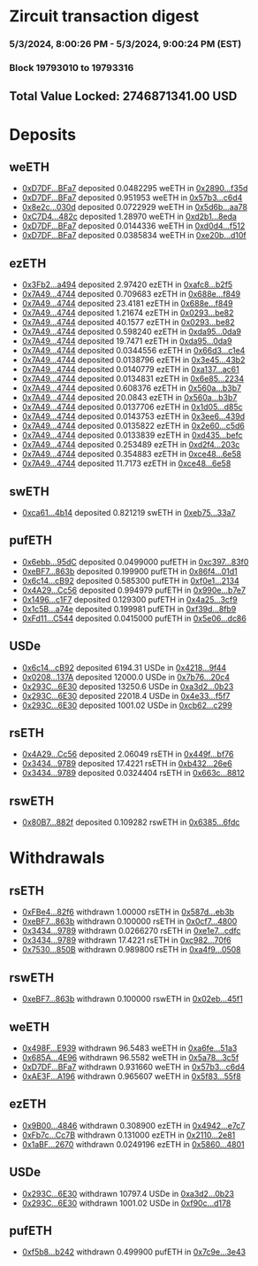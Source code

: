 # Zircuit transaction digest
### 5/3/2024, 8:00:26 PM - 5/3/2024, 9:00:24 PM (EST)
### Block 19793010 to 19793316

## Total Value Locked: 2746871341.00 USD

# Deposits
## weETH
- [0xD7DF...BFa7](https://etherscan.io/address/0xD7DF7E085214743530afF339aFC420c7c720BFa7) deposited 0.0482295 weETH in [0x2890...f35d](https://etherscan.io/tx/0xD7DF7E085214743530afF339aFC420c7c720BFa7)
- [0xD7DF...BFa7](https://etherscan.io/address/0xD7DF7E085214743530afF339aFC420c7c720BFa7) deposited 0.951953 weETH in [0x57b3...c6d4](https://etherscan.io/tx/0xD7DF7E085214743530afF339aFC420c7c720BFa7)
- [0x8e2c...030d](https://etherscan.io/address/0x8e2cCA143202c7f6946dA45641255189cb87030d) deposited 0.0722929 weETH in [0x5d6b...aa78](https://etherscan.io/tx/0x8e2cCA143202c7f6946dA45641255189cb87030d)
- [0xC7D4...482c](https://etherscan.io/address/0xC7D4E8225FB66Ee548D14745431Cd987717d482c) deposited 1.28970 weETH in [0xd2b1...8eda](https://etherscan.io/tx/0xC7D4E8225FB66Ee548D14745431Cd987717d482c)
- [0xD7DF...BFa7](https://etherscan.io/address/0xD7DF7E085214743530afF339aFC420c7c720BFa7) deposited 0.0144336 weETH in [0xd0d4...f512](https://etherscan.io/tx/0xD7DF7E085214743530afF339aFC420c7c720BFa7)
- [0xD7DF...BFa7](https://etherscan.io/address/0xD7DF7E085214743530afF339aFC420c7c720BFa7) deposited 0.0385834 weETH in [0xe20b...d10f](https://etherscan.io/tx/0xD7DF7E085214743530afF339aFC420c7c720BFa7)
## ezETH
- [0x3Fb2...a494](https://etherscan.io/address/0x3Fb279B42b5EE7B7Ca507687032711ECBEc4a494) deposited 2.97420 ezETH in [0xafc8...b2f5](https://etherscan.io/tx/0x3Fb279B42b5EE7B7Ca507687032711ECBEc4a494)
- [0x7A49...4744](https://etherscan.io/address/0x7A493Be5c2ce014cD049Bf178a1ac0Db1B434744) deposited 0.709683 ezETH in [0x688e...f849](https://etherscan.io/tx/0x7A493Be5c2ce014cD049Bf178a1ac0Db1B434744)
- [0x7A49...4744](https://etherscan.io/address/0x7A493Be5c2ce014cD049Bf178a1ac0Db1B434744) deposited 23.4181 ezETH in [0x688e...f849](https://etherscan.io/tx/0x7A493Be5c2ce014cD049Bf178a1ac0Db1B434744)
- [0x7A49...4744](https://etherscan.io/address/0x7A493Be5c2ce014cD049Bf178a1ac0Db1B434744) deposited 1.21674 ezETH in [0x0293...be82](https://etherscan.io/tx/0x7A493Be5c2ce014cD049Bf178a1ac0Db1B434744)
- [0x7A49...4744](https://etherscan.io/address/0x7A493Be5c2ce014cD049Bf178a1ac0Db1B434744) deposited 40.1577 ezETH in [0x0293...be82](https://etherscan.io/tx/0x7A493Be5c2ce014cD049Bf178a1ac0Db1B434744)
- [0x7A49...4744](https://etherscan.io/address/0x7A493Be5c2ce014cD049Bf178a1ac0Db1B434744) deposited 0.598240 ezETH in [0xda95...0da9](https://etherscan.io/tx/0x7A493Be5c2ce014cD049Bf178a1ac0Db1B434744)
- [0x7A49...4744](https://etherscan.io/address/0x7A493Be5c2ce014cD049Bf178a1ac0Db1B434744) deposited 19.7471 ezETH in [0xda95...0da9](https://etherscan.io/tx/0x7A493Be5c2ce014cD049Bf178a1ac0Db1B434744)
- [0x7A49...4744](https://etherscan.io/address/0x7A493Be5c2ce014cD049Bf178a1ac0Db1B434744) deposited 0.0344556 ezETH in [0x66d3...c1e4](https://etherscan.io/tx/0x7A493Be5c2ce014cD049Bf178a1ac0Db1B434744)
- [0x7A49...4744](https://etherscan.io/address/0x7A493Be5c2ce014cD049Bf178a1ac0Db1B434744) deposited 0.0138796 ezETH in [0x3e45...43b2](https://etherscan.io/tx/0x7A493Be5c2ce014cD049Bf178a1ac0Db1B434744)
- [0x7A49...4744](https://etherscan.io/address/0x7A493Be5c2ce014cD049Bf178a1ac0Db1B434744) deposited 0.0140779 ezETH in [0xa137...ac61](https://etherscan.io/tx/0x7A493Be5c2ce014cD049Bf178a1ac0Db1B434744)
- [0x7A49...4744](https://etherscan.io/address/0x7A493Be5c2ce014cD049Bf178a1ac0Db1B434744) deposited 0.0134831 ezETH in [0x6e85...2234](https://etherscan.io/tx/0x7A493Be5c2ce014cD049Bf178a1ac0Db1B434744)
- [0x7A49...4744](https://etherscan.io/address/0x7A493Be5c2ce014cD049Bf178a1ac0Db1B434744) deposited 0.608376 ezETH in [0x560a...b3b7](https://etherscan.io/tx/0x7A493Be5c2ce014cD049Bf178a1ac0Db1B434744)
- [0x7A49...4744](https://etherscan.io/address/0x7A493Be5c2ce014cD049Bf178a1ac0Db1B434744) deposited 20.0843 ezETH in [0x560a...b3b7](https://etherscan.io/tx/0x7A493Be5c2ce014cD049Bf178a1ac0Db1B434744)
- [0x7A49...4744](https://etherscan.io/address/0x7A493Be5c2ce014cD049Bf178a1ac0Db1B434744) deposited 0.0137706 ezETH in [0x1d05...d85c](https://etherscan.io/tx/0x7A493Be5c2ce014cD049Bf178a1ac0Db1B434744)
- [0x7A49...4744](https://etherscan.io/address/0x7A493Be5c2ce014cD049Bf178a1ac0Db1B434744) deposited 0.0143753 ezETH in [0x3ee6...439d](https://etherscan.io/tx/0x7A493Be5c2ce014cD049Bf178a1ac0Db1B434744)
- [0x7A49...4744](https://etherscan.io/address/0x7A493Be5c2ce014cD049Bf178a1ac0Db1B434744) deposited 0.0135822 ezETH in [0x2e60...c5d6](https://etherscan.io/tx/0x7A493Be5c2ce014cD049Bf178a1ac0Db1B434744)
- [0x7A49...4744](https://etherscan.io/address/0x7A493Be5c2ce014cD049Bf178a1ac0Db1B434744) deposited 0.0133839 ezETH in [0xd435...befc](https://etherscan.io/tx/0x7A493Be5c2ce014cD049Bf178a1ac0Db1B434744)
- [0x7A49...4744](https://etherscan.io/address/0x7A493Be5c2ce014cD049Bf178a1ac0Db1B434744) deposited 0.253489 ezETH in [0xd2f4...203c](https://etherscan.io/tx/0x7A493Be5c2ce014cD049Bf178a1ac0Db1B434744)
- [0x7A49...4744](https://etherscan.io/address/0x7A493Be5c2ce014cD049Bf178a1ac0Db1B434744) deposited 0.354883 ezETH in [0xce48...6e58](https://etherscan.io/tx/0x7A493Be5c2ce014cD049Bf178a1ac0Db1B434744)
- [0x7A49...4744](https://etherscan.io/address/0x7A493Be5c2ce014cD049Bf178a1ac0Db1B434744) deposited 11.7173 ezETH in [0xce48...6e58](https://etherscan.io/tx/0x7A493Be5c2ce014cD049Bf178a1ac0Db1B434744)
## swETH
- [0xca61...4b14](https://etherscan.io/address/0xca61AC437F00Cbe6167e38b4301227C806E74b14) deposited 0.821219 swETH in [0xeb75...33a7](https://etherscan.io/tx/0xca61AC437F00Cbe6167e38b4301227C806E74b14)
## pufETH
- [0x6ebb...95dC](https://etherscan.io/address/0x6ebbB286cfbfedeA0DB908B22f6c4c13971c95dC) deposited 0.0499000 pufETH in [0xc397...83f0](https://etherscan.io/tx/0x6ebbB286cfbfedeA0DB908B22f6c4c13971c95dC)
- [0xeBF7...863b](https://etherscan.io/address/0xeBF78a1Ea5884530F6eA8A79F1d989Dd75f4863b) deposited 0.199900 pufETH in [0x86f4...01d1](https://etherscan.io/tx/0xeBF78a1Ea5884530F6eA8A79F1d989Dd75f4863b)
- [0x6c14...cB92](https://etherscan.io/address/0x6c141B092ABF79aEccA1e36778ee2D349cc1cB92) deposited 0.585300 pufETH in [0xf0e1...2134](https://etherscan.io/tx/0x6c141B092ABF79aEccA1e36778ee2D349cc1cB92)
- [0x4A29...Cc56](https://etherscan.io/address/0x4A29ff05cBE6e5B8F61E05558416aa5448E6Cc56) deposited 0.994979 pufETH in [0x990e...b7e7](https://etherscan.io/tx/0x4A29ff05cBE6e5B8F61E05558416aa5448E6Cc56)
- [0x1496...c1F7](https://etherscan.io/address/0x1496F130091B06C0a3225F219fAa901C8264c1F7) deposited 0.129300 pufETH in [0x4a25...3cf9](https://etherscan.io/tx/0x1496F130091B06C0a3225F219fAa901C8264c1F7)
- [0x1c5B...a74e](https://etherscan.io/address/0x1c5BF9049377A269639022A8EDb206c15B47a74e) deposited 0.199981 pufETH in [0xf39d...8fb9](https://etherscan.io/tx/0x1c5BF9049377A269639022A8EDb206c15B47a74e)
- [0xFd11...C544](https://etherscan.io/address/0xFd11FAC49BC21Fad4a006763dF8ffd6e8339C544) deposited 0.0415000 pufETH in [0x5e06...dc86](https://etherscan.io/tx/0xFd11FAC49BC21Fad4a006763dF8ffd6e8339C544)
## USDe
- [0x6c14...cB92](https://etherscan.io/address/0x6c141B092ABF79aEccA1e36778ee2D349cc1cB92) deposited 6194.31 USDe in [0x4218...9f44](https://etherscan.io/tx/0x6c141B092ABF79aEccA1e36778ee2D349cc1cB92)
- [0x0208...137A](https://etherscan.io/address/0x0208E9376dE7185f18c8A63b563D8ab73A1E137A) deposited 12000.0 USDe in [0x7b76...20c4](https://etherscan.io/tx/0x0208E9376dE7185f18c8A63b563D8ab73A1E137A)
- [0x293C...6E30](https://etherscan.io/address/0x293C6937D8D82e05B01335F7B33FBA0c8e256E30) deposited 13250.6 USDe in [0xa3d2...0b23](https://etherscan.io/tx/0x293C6937D8D82e05B01335F7B33FBA0c8e256E30)
- [0x293C...6E30](https://etherscan.io/address/0x293C6937D8D82e05B01335F7B33FBA0c8e256E30) deposited 22018.4 USDe in [0x4e33...f5f7](https://etherscan.io/tx/0x293C6937D8D82e05B01335F7B33FBA0c8e256E30)
- [0x293C...6E30](https://etherscan.io/address/0x293C6937D8D82e05B01335F7B33FBA0c8e256E30) deposited 1001.02 USDe in [0xcb62...c299](https://etherscan.io/tx/0x293C6937D8D82e05B01335F7B33FBA0c8e256E30)
## rsETH
- [0x4A29...Cc56](https://etherscan.io/address/0x4A29ff05cBE6e5B8F61E05558416aa5448E6Cc56) deposited 2.06049 rsETH in [0x449f...bf76](https://etherscan.io/tx/0x4A29ff05cBE6e5B8F61E05558416aa5448E6Cc56)
- [0x3434...9789](https://etherscan.io/address/0x34349c5569e7B846c3558961552D2202760A9789) deposited 17.4221 rsETH in [0xb432...26e6](https://etherscan.io/tx/0x34349c5569e7B846c3558961552D2202760A9789)
- [0x3434...9789](https://etherscan.io/address/0x34349c5569e7B846c3558961552D2202760A9789) deposited 0.0324404 rsETH in [0x663c...8812](https://etherscan.io/tx/0x34349c5569e7B846c3558961552D2202760A9789)
## rswETH
- [0x80B7...882f](https://etherscan.io/address/0x80B7EDA1Baa2290478205786615F65052c80882f) deposited 0.109282 rswETH in [0x6385...6fdc](https://etherscan.io/tx/0x80B7EDA1Baa2290478205786615F65052c80882f)
# Withdrawals
## rsETH
- [0xFBe4...82f6](https://etherscan.io/address/0xFBe4ed351758Fd121adf1519611C587eB34582f6) withdrawn 1.00000 rsETH in [0x587d...eb3b](https://etherscan.io/tx/0xFBe4ed351758Fd121adf1519611C587eB34582f6)
- [0xeBF7...863b](https://etherscan.io/address/0xeBF78a1Ea5884530F6eA8A79F1d989Dd75f4863b) withdrawn 0.100000 rsETH in [0x0cf7...4800](https://etherscan.io/tx/0xeBF78a1Ea5884530F6eA8A79F1d989Dd75f4863b)
- [0x3434...9789](https://etherscan.io/address/0x34349c5569e7B846c3558961552D2202760A9789) withdrawn 0.0266270 rsETH in [0xe1e7...cdfc](https://etherscan.io/tx/0x34349c5569e7B846c3558961552D2202760A9789)
- [0x3434...9789](https://etherscan.io/address/0x34349c5569e7B846c3558961552D2202760A9789) withdrawn 17.4221 rsETH in [0xc982...70f6](https://etherscan.io/tx/0x34349c5569e7B846c3558961552D2202760A9789)
- [0x7530...850B](https://etherscan.io/address/0x753063E6FC3c2D4be21473938c31e440C316850B) withdrawn 0.989800 rsETH in [0xa4f9...0508](https://etherscan.io/tx/0x753063E6FC3c2D4be21473938c31e440C316850B)
## rswETH
- [0xeBF7...863b](https://etherscan.io/address/0xeBF78a1Ea5884530F6eA8A79F1d989Dd75f4863b) withdrawn 0.100000 rswETH in [0x02eb...45f1](https://etherscan.io/tx/0xeBF78a1Ea5884530F6eA8A79F1d989Dd75f4863b)
## weETH
- [0x498F...E939](https://etherscan.io/address/0x498FC54F0Ae22258A95191AcDf98a482B4bBE939) withdrawn 96.5483 weETH in [0xa6fe...51a3](https://etherscan.io/tx/0x498FC54F0Ae22258A95191AcDf98a482B4bBE939)
- [0x685A...4E96](https://etherscan.io/address/0x685A76306aA3e81f3096C7db225Cf19FA4794E96) withdrawn 96.5582 weETH in [0x5a78...3c5f](https://etherscan.io/tx/0x685A76306aA3e81f3096C7db225Cf19FA4794E96)
- [0xD7DF...BFa7](https://etherscan.io/address/0xD7DF7E085214743530afF339aFC420c7c720BFa7) withdrawn 0.931660 weETH in [0x57b3...c6d4](https://etherscan.io/tx/0xD7DF7E085214743530afF339aFC420c7c720BFa7)
- [0xAE3F...A196](https://etherscan.io/address/0xAE3F3340a3099e95bfAc6d11eD29bBDAF14dA196) withdrawn 0.965607 weETH in [0x5f83...55f8](https://etherscan.io/tx/0xAE3F3340a3099e95bfAc6d11eD29bBDAF14dA196)
## ezETH
- [0x9B00...4846](https://etherscan.io/address/0x9B000a0b46bb102C80bF8995a7f4D06b29Cd4846) withdrawn 0.308900 ezETH in [0x4942...e7c7](https://etherscan.io/tx/0x9B000a0b46bb102C80bF8995a7f4D06b29Cd4846)
- [0xFb7c...Cc7B](https://etherscan.io/address/0xFb7c4f8834d25F38e70315691D4D848C4764Cc7B) withdrawn 0.131000 ezETH in [0x2110...2e81](https://etherscan.io/tx/0xFb7c4f8834d25F38e70315691D4D848C4764Cc7B)
- [0x1aBF...2670](https://etherscan.io/address/0x1aBFa3D823f9F8D85AF33622046D3B7F66262670) withdrawn 0.0249196 ezETH in [0x5860...4801](https://etherscan.io/tx/0x1aBFa3D823f9F8D85AF33622046D3B7F66262670)
## USDe
- [0x293C...6E30](https://etherscan.io/address/0x293C6937D8D82e05B01335F7B33FBA0c8e256E30) withdrawn 10797.4 USDe in [0xa3d2...0b23](https://etherscan.io/tx/0x293C6937D8D82e05B01335F7B33FBA0c8e256E30)
- [0x293C...6E30](https://etherscan.io/address/0x293C6937D8D82e05B01335F7B33FBA0c8e256E30) withdrawn 1001.02 USDe in [0xf90c...d178](https://etherscan.io/tx/0x293C6937D8D82e05B01335F7B33FBA0c8e256E30)
## pufETH
- [0xf5b8...b242](https://etherscan.io/address/0xf5b8325b02c433d6C48FaEc813b7eFC3613fb242) withdrawn 0.499900 pufETH in [0x7c9e...3e43](https://etherscan.io/tx/0xf5b8325b02c433d6C48FaEc813b7eFC3613fb242)
